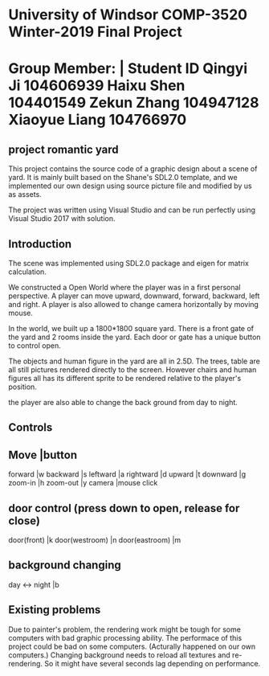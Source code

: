 University of Windsor COMP-3520 Winter-2019 Final Project
========
Group Member: | Student ID
Qingyi Ji       104606939
Haixu Shen      104401549
Zekun Zhang	104947128
Xiaoyue Liang	104766970
========

project romantic yard
--------
This project contains the source code of a graphic design about a scene of yard. 
It is mainly built based on the Shane's SDL2.0 template, and we implemented our own design using source picture file and modified by us as assets.

The project was written using Visual Studio and can be run perfectly using Visual Studio 2017 with solution.

Introduction
--------
The scene was implemented using SDL2.0 package and eigen for matrix calculation.


We constructed a Open World where the player was in a first personal perspective.
A player can move upward, downward, forward, backward, left and right. 
A player is also allowed to change camera horizontally by moving mouse.

In the world, we built up a 1800*1800 square yard. There is a front gate of the yard and 2 rooms inside the yard. 
Each door or gate has a unique button to control open.

The objects and human figure in the yard are all in 2.5D. The trees, table are all still pictures rendered directly to the screen.
However chairs and human figures all has its different sprite to be rendered relative to the player's position.

the player are also able to change the back ground from day to night.


Controls
-------------------
Move		|button
-------------------
forward		|w
backward	|s
leftward	|a
rightward	|d
upward		|t
downward	|g
zoom-in		|h
zoom-out	|y
camera		|mouse click


door control (press down to open, release for close)
-------------------
door(front)	|k
door(westroom)	|n
door(eastroom)	|m

background changing
-------------------	
day <-> night	|b


Existing problems
--------
Due to painter's problem, the rendering work might be tough for some computers with bad graphic processing ability.
The performace of this project could be bad on some computers. (Acturally happened on our own computers.)
Changing background needs to reload all textures and re-rendering. So it might have several seconds lag depending on performance.



